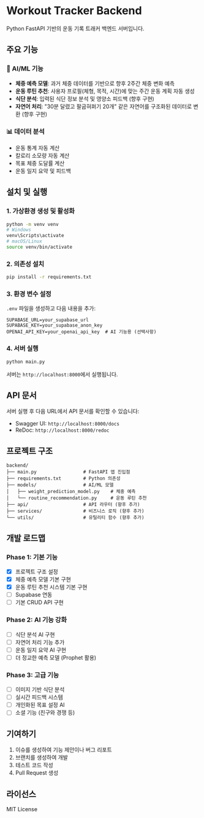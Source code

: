 # Workout Tracker Backend

Python FastAPI 기반의 운동 기록 트래커 백엔드 서버입니다.

## 주요 기능

### 🤖 AI/ML 기능
- **체중 예측 모델**: 과거 체중 데이터를 기반으로 향후 2주간 체중 변화 예측
- **운동 루틴 추천**: 사용자 프로필(체형, 목적, 시간)에 맞는 주간 운동 계획 자동 생성
- **식단 분석**: 입력된 식단 정보 분석 및 영양소 피드백 (향후 구현)
- **자연어 처리**: "30분 달렸고 팔굽혀펴기 20개" 같은 자연어를 구조화된 데이터로 변환 (향후 구현)

### 📊 데이터 분석
- 운동 통계 자동 계산
- 칼로리 소모량 자동 계산
- 목표 체중 도달률 계산
- 운동 일지 요약 및 피드백

## 설치 및 실행

### 1. 가상환경 생성 및 활성화
```bash
python -m venv venv
# Windows
venv\Scripts\activate
# macOS/Linux
source venv/bin/activate
```

### 2. 의존성 설치
```bash
pip install -r requirements.txt
```

### 3. 환경 변수 설정
`.env` 파일을 생성하고 다음 내용을 추가:
```env
SUPABASE_URL=your_supabase_url
SUPABASE_KEY=your_supabase_anon_key
OPENAI_API_KEY=your_openai_api_key  # AI 기능용 (선택사항)
```

### 4. 서버 실행
```bash
python main.py
```

서버는 `http://localhost:8000`에서 실행됩니다.

## API 문서

서버 실행 후 다음 URL에서 API 문서를 확인할 수 있습니다:
- Swagger UI: `http://localhost:8000/docs`
- ReDoc: `http://localhost:8000/redoc`

## 프로젝트 구조

```
backend/
├── main.py                 # FastAPI 앱 진입점
├── requirements.txt        # Python 의존성
├── models/                 # AI/ML 모델
│   ├── weight_prediction_model.py    # 체중 예측
│   └── routine_recommendation.py     # 운동 루틴 추천
├── api/                    # API 라우터 (향후 추가)
├── services/               # 비즈니스 로직 (향후 추가)
└── utils/                  # 유틸리티 함수 (향후 추가)
```

## 개발 로드맵

### Phase 1: 기본 기능
- [x] 프로젝트 구조 설정
- [x] 체중 예측 모델 기본 구현
- [x] 운동 루틴 추천 시스템 기본 구현
- [ ] Supabase 연동
- [ ] 기본 CRUD API 구현

### Phase 2: AI 기능 강화
- [ ] 식단 분석 AI 구현
- [ ] 자연어 처리 기능 추가
- [ ] 운동 일지 요약 AI 구현
- [ ] 더 정교한 예측 모델 (Prophet 활용)

### Phase 3: 고급 기능
- [ ] 이미지 기반 식단 분석
- [ ] 실시간 피드백 시스템
- [ ] 개인화된 목표 설정 AI
- [ ] 소셜 기능 (친구와 경쟁 등)

## 기여하기

1. 이슈를 생성하여 기능 제안이나 버그 리포트
2. 브랜치를 생성하여 개발
3. 테스트 코드 작성
4. Pull Request 생성

## 라이선스

MIT License